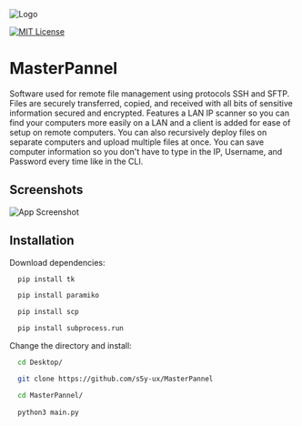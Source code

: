 
![Logo](https://lh3.googleusercontent.com/Yld6qcVtyU2HdajoO31ms16wgLn1qjUldKVMi4TTjC4FCvWAuvLv_QyFoi9jMsQwVp_IDndXjY-r1bBFS2_YRQJjTIULzMBDETTFPnHInNZOJKDELdz5NvtrS8qIS7YhXJnBu1f8-kdIH2PUnB78jyarXqCKzsKWDdLgGvTMMP-ok5ofkgnptgDAwrD9oopyv8nzShtkWPt1iQxS5Z1fCHj_RB2Pav6XKr-k0-KVhcVTHktX0rSTPoJ8BhYTGlbpdPkjkAF21qV-8UzWxzAThG4mpKEBf_rH-qWP9e1PHz_v3-UW9rCiCX3vdwGD-DTCQFN6CP2v3tKfca_V-M_A6ApXuOQdF8zkkS2ODRJq0AbgzabyYePqxb3RFQzHJ1FxbA6_c16fvv4oT6UQXx0eToaV5W7aOoUjDxui6S2mYiGXrmEgTvnc5zEYFx-hRwyeK19Gb5ZS9iyKhDL9xEC_7-hkh8Q-Za7UWJDGH8qENhT9VIjT_ft2ObCHJpTA89PksE5d2kfrDc2JywzNmYR3g-BuwDx0c7iXhyWyyTapujfSz820Sd0s47RJx6MdM-Y-kmdW1LTbfBQZnS6AIw3ngwqDqIX0q56Vg0PyBlSXwLDcOTRJHp2DvVW7lzSYet9tF33KrtqDP68ZkO2Lv05jZKs_ehKqMBPR25GkMhrHecS3wPHY2Wt8kfN0g_CRyqL3GnF2zxSJ1lGSvsUUKVaU2-fz3spn8-uB4vGHfiI4vAy73l3uln9MkbW3GA1M9CZFQqJHcFTCybUH-NJA1gm5ufXw6tfOEIozYTsBlUJoUYYQcwGYDcRRVwFaLhqDA1EUWiNzJUOt7F_UW8A25XvxJa0OK9cqb9yQmXyHisgwIP3vvjq3fUOjjvfnWgGQ0xDhCy8Rgc-meLyfgDQ5JSID0MCjrI9U5bQNUVlmEZ-9yMZfishA=w600-h250-s-no?authuser=0)

[![MIT License](https://img.shields.io/badge/License-MIT-green.svg)](https://choosealicense.com/licenses/mit/)
# MasterPannel
Software used for remote file management using protocols SSH and SFTP. Files are securely transferred, copied, and received with all bits of sensitive information secured and encrypted. Features a LAN IP scanner so you can find your computers more easily on a LAN and a client is added for ease of setup on remote computers. You can also recursively deploy files on separate computers and upload multiple files at once. You can save computer information so you don't have to type in the IP, Username, and Password every time like in the CLI.
## Screenshots

![App Screenshot](https://lh3.googleusercontent.com/Rb8Dyxxqxwd0F-OkkcdW290weItroYZvCOCjYEpM7RSwntlkqnv-msKAkwSkoIvzF-qe1dddem0bXDm-zQya83ghV5YwEOAket9R_cNja1UgkoevI9xKNKcrIHOzSUdzxzYg62zcnVAYlY_P9JNuTSMKkL19AcPoDEVkOmYPTGUew5SEgRiZPUxwqBgH_0__zdFGydfjAiHqd0sz7XPocQ9SEOjdNI-z8tvo0hP2oJ9XuIg-l98Jk9bHVBgtY2uFhPR1_p1QSv1YdduupoBIlljMLQRicUDkb0z30pER5E7pZDJ5YRxZrCvCpTr2yGqR6GH2DGBYr5M9kux12x_YSDnwHQ3E6OljwOn2o_FfRm_-_TSb9hocM6X0euPhycQbbd10x7QZj1sYB4B8fI3NEtnxrzpC3v2TN_hyilpkxR4ol4Mjj9F29MoLr0vFou5FE06oTfB0B5SWIGW8YIQmbEzy7j9p4kQyskYP-M7suiFFhYWFE7NSwsEIOWEFo8LBfzPPY3xphcrROk7HMppv9bzFoYXXZO75TN9jgXhi-Gv_eUutn6eY63PTgZnMlbe0G9gz9w1mmHxg9p_0D4MeiP-yISi-qgLuKXosm04BeivJhKtdRp_cfO0EhatiaTKoxRkaLaaFUrWzbo5RnBhCCk8ammqocw8XkiwXuqoTGOQn0vw6iz_CgaT2sMj5ncbxKcpRqawFV4kwn905unKc6K5WX1BoS_s2LQU178S55CdOhFZtlp4hk8RV66a5-4L33mNbYyRyTMOJzIC535buXWOV15rsbTeWxlWvbTqDj4az-P0MsBz9Pg7-4DG6egsVKWGx-3UYDYj-yjJiabTG0pTzJvFh0tOgbJwkJYzuqiz4tkgrWwWk3YthZfHxeutZqLS_S8Lk9V9i7DVCqH0QNAVZpBkQdh60JjXOyshBThCsYh5P=w799-h499-s-no?authuser=0)

## Installation

Download dependencies:

```bash
  pip install tk

  pip install paramiko

  pip install scp

  pip install subprocess.run
```
Change the directory and install:
```bash
  cd Desktop/

  git clone https://github.com/s5y-ux/MasterPannel

  cd MasterPannel/
  
  python3 main.py
```
